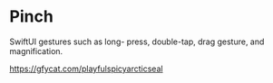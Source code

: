 # Pinch
 SwiftUI gestures such as long- press, double-tap, drag gesture, and magnification. 


https://gfycat.com/playfulspicyarcticseal
